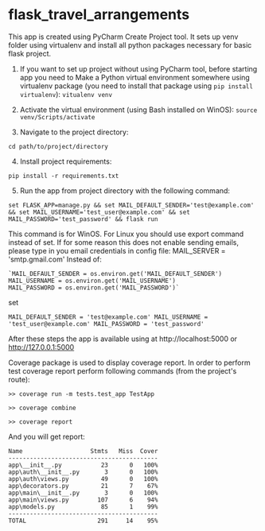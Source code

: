 # flask_travel_arrangements

This app is created using PyCharm Create Project tool.
It sets up venv folder using virtualenv and install all python packages necessary for basic flask project.

1. If you want to set up project without using PyCharm tool, before starting app you need to
Make a Python virtual environment somewhere using virtualenv package (you need to install that package using `pip install virtualenv`):
   `vitualenv venv`
   
2. Activate the virtual environment (using Bash installed on WinOS):
   `source venv/Scripts/activate`
   
3. Navigate to the project directory:

`cd path/to/project/directory`

4. Install project requirements:

`pip install -r requirements.txt`

5. Run the app from project directory with the following command:

`set FLASK_APP=manage.py && set MAIL_DEFAULT_SENDER='test@example.com' && set MAIL_USERNAME='test_user@example.com' && set MAIL_PASSWORD='test_password' && flask run`

This command is for WinOS. For Linux you should use export command instead of set.
If for some reason this does not enable sending emails, please type in you email credentials in config file:
MAIL_SERVER = 'smtp.gmail.com'
Instead of:

    `MAIL_DEFAULT_SENDER = os.environ.get('MAIL_DEFAULT_SENDER')
    MAIL_USERNAME = os.environ.get('MAIL_USERNAME')
    MAIL_PASSWORD = os.environ.get('MAIL_PASSWORD')`

set

   `MAIL_DEFAULT_SENDER = 'test@example.com'
    MAIL_USERNAME = 'test_user@example.com'
    MAIL_PASSWORD = 'test_password'`

After these steps the app is available using at http://localhost:5000 or http://127.0.0.1:5000

Coverage package is used to display coverage report.
In order to perform test coverage report perform following commands (from the project's route):
   
   `>> coverage run -m tests.test_app TestApp`

   `>> coverage combine`

   `>> coverage report`

And you will get report:
`````
Name                   Stmts   Miss  Cover
------------------------------------------
app\__init__.py           23      0   100%
app\auth\__init__.py       3      0   100%
app\auth\views.py         49      0   100%
app\decorators.py         21      7    67%
app\main\__init__.py       3      0   100%
app\main\views.py        107      6    94%
app\models.py             85      1    99%
------------------------------------------
TOTAL                    291     14    95%